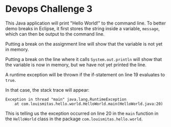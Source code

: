 # Devops Challenge 3
This Java application will print "Hello World!" to the command line. To better demo breaks in Eclipse, it first stores the string inside a variable, `message`, which can then be output to the command line.

Putting a break on the assignment line will show that the variable is not yet in memory.

Putting a break on the line where it calls `System.out.println` will show that the variable is now in memory, but we have not yet printed the line.

A runtime exception will be thrown if the if-statement on line 19 evaluates to `true`.

In that case, the stack trace will appear:

```
Exception in thread "main" java.lang.RuntimeException
	at com.louismitas.hello.world.HelloWorld.main(HelloWorld.java:20)
```

This is telling us the exception occurred on line 20 in the `main` function in the `HelloWorld` class in the package `com.louismitas.hello.world`.
